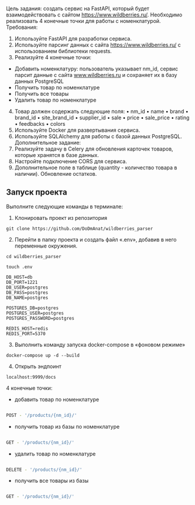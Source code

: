 Цель задания: создать сервис на FastAPI, который будет взаимодействовать с сайтом
https://www.wildberries.ru/. Необходимо реализовать 4 конечные точки для работы с
номенклатурой.
Требования:
1. Используйте FastAPI для разработки сервиса.
2. Используйте парсинг данных с сайта https://www.wildberries.ru/ с использованием библиотеки
requests.
3. Реализуйте 4 конечные точки:
- Добавить номенклатуру: пользователь указывает nm_id, сервис парсит данные с сайта
www.wildberries.ru и сохраняет их в базу данных PostgreSQL
- Получить товар по номенклатуре
- Получить все товары
- Удалить товар по номенклатуре
4. Товар должен содержать следующие поля:
• nm_id
• name
• brand
• brand_id
• site_brand_id
• supplier_id
• sale
• price
• sale_price
• rating
• feedbacks
• colors
5. Используйте Docker для развертывания сервиса.
6. Используйте SQLAlchemy для работы с базой данных PostgreSQL.
Дополнительное задание:
1. Реализуйте задачу в Celery для обновления карточек товаров, которые хранятся в базе данных.
2. Настройте подключение CORS для сервиса.
3. Дополнительное поле в таблице (quantity - количество товара в наличии). Обновление остатков.

## **Запуск проекта**

Выполните следующие команды в терминале:

1. Клонировать проект из репозитория

```
git clone https://github.com/DoDmAnat/wildberries_parser
```

2. Перейти в папку проекта и создать файл «.env», добавив в него переменные окружения.

```
cd wildberries_parser
```

```
touch .env
```

```
DB_HOST=db
DB_PORT=1221
DB_USER=postgres
DB_PASS=postgres
DB_NAME=postgres

POSTGRES_DB=postgres
POSTGRES_USER=postgres
POSTGRES_PASSWORD=postgres

REDIS_HOST=redis
REDIS_PORT=5370
```

3. Выполнить команду запуска docker-compose в «фоновом режиме»

```
docker-compose up -d --build
```

4. Открыть эндпоинт

```
localhost:9999/docs
```

4 конечные точки:

- добавить товар по номенклатуре

```bash

POST - '/products/{nm_id}/'

```
- получить товар из базы по номенклатуре

```bash

GET - '/products/{nm_id}/'

```

- удалить товар по номенклатуре

```bash

DELETE - '/products/{nm_id}/'

```
-  получить все товары из базы

```bash

GET - '/products/{nm_id}/'

```